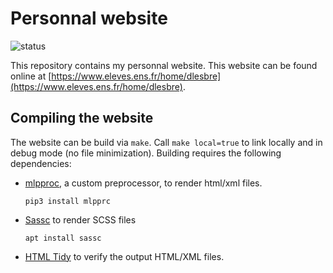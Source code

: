 # Personnal website

![status](https://img.shields.io/website?url=https%3A%2F%2Fwww.eleves.ens.fr%2Fhome%2Fdlesbre%2F)

This repository contains my personnal website.
This website can be found online at [https://www.eleves.ens.fr/home/dlesbre](https://www.eleves.ens.fr/home/dlesbre).

## Compiling the website

The website can be build via `make`. Call `make local=true` to link locally and
in debug mode (no file minimization).
Building requires the following dependencies:
- [mlpproc](https://github.com/dlesbre/mlpproc/), a custom preprocessor, to render html/xml files.

  ```console
  pip3 install mlpprc
  ```

- [Sassc](https://github.com/sass/sassc) to render SCSS files

  ```console
  apt install sassc
  ```

- [HTML Tidy](https://www.html-tidy.org/) to verify the output HTML/XML files.
